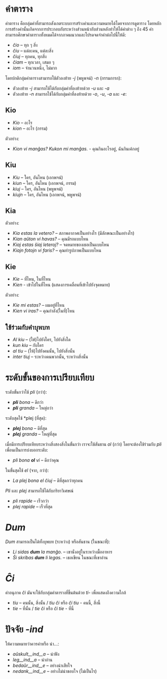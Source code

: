 # คำตาราง

คำตาราง คือกลุ่มคำที่สามารถสังเกตระบบการสร้างคำและความหมายได้โดยจากการดูตาราง โดยหลักการสร้างคำนั้นเกิดจากการประกอบกับระหว่างส่วนหน้ากับส่วนหลังทำให้ได้คำต่าง ๆ ถึง 45 คำ สามารถศึกษาคำตารางทั้งหมดได้จากภาคผนวกและโปรดจดจำคำต่อไปนี้ให้ดี:

- *ĉio*  – ทุก ๆ สิ่ง
- *ĉiu*  – แต่ละคน, แต่ละสิ่ง
- *ĉiuj*  – ทุกคน, ทุกสิ่ง
- *ĉiam* – ทุกเวลา, เสมอ ๆ
- *iom* – จำนวนหนึ่ง, ไม่มาก

โดยปกติกลุ่มคำตารางสามารถใช้ตัวลงท้าย *-j* (พหูพจน์) *-n* (กรรมการก):

- ตัวลงท้าย *-j* สามารถใช้ได้กับกลุ่มคำที่ลงท้ายด้วย *-u* และ *-a*
- ตัวลงท้าย *-n* สามารถใช้ได้กับกลุ่มคำที่ลงท้ายด้วย *-o*, *-u*, *-a* และ *-e*:

## Kio 

- *Kio* – อะไร
- *kion* – อะไร (กรรม)

ตัวอย่าง: 

- *Kion vi manĝas? Kukon mi manĝas.* - คุณกินอะไรอยู่, ฉันกินเค้กอยู่

## Kiu
- *Kiu* – ใคร, อันไหน (เอกพจน์)
- *kiun* – ใคร, อันไหน (เอกพจน์, กรรม)
- *kiuj* – ใคร, อันไหน (พหูพจน์)
- *kiujn* – ใคร, อันไหน (เอกพจน์, พหูพจน์)

## Kia

ตัวอย่าง:

- *Kia estas la vetero?* – สภาพอากาศเป็นอย่างไร (มีลักษณะเป็นอย่างไร)
- *Kian aŭton vi havas?* – คุณมีรถแบบไหน
- *Kiaj estas ŝiaj leteroj?* – จดหมายของเธอเป็นแบบไหน
- *Kiajn fotojn vi faris?* – คุณทำรูปภาพเป็นแบบไหน

## Kie

- *Kie* – ที่ไหน, ในที่ไหน
- *Kien* - เข้าไปในที่ไหน (แสดงการเคลื่อนที่เข้าไปยังจุดหมาย)

ตัวอย่าง:

- *Kie mi estas?* – ผมอยู่ที่ไหน
- *Kien vi iras?* – คุณกำลัง(ในที่)ไหน

## ใช้ร่วมกับคำบุพบท

- *Al kiu* – (ให้)ไปยังใคร, ไปยังสิ่งใด
- *kun kiu* – กับใคร
- *al tiu* – (ให้)ไปยังคนนั้น, ไปยังสิ่งนั้น
- *inter tiuj* – ระหว่างคนพวกนั้น, ระหว่างสิ่งนั้น

# ระดับขั้นของการเปรียบเทียบ

ระดับขั้นกว่าใช้ *pli* (กว่า):

- *__pli__ bona* – ดีกว่า
- *__pli__ granda* – ใหญ่กว่า

ระดับสุดใช้ *plej (ที่สุด):

- *__plej__ bona* – ดีที่สุด
- *__plej__ granda* – ใหญ่ที่สุด

เมื่อมีการเปรียบเทียบระหว่างสิ่งสองสิ่งในขั้นกว่า เราจะใช้สันธาน *ol* (กว่า) โดยจะต้องใช้ร่วมกับ *pli* เพื่อนเป็นการบ่งบอกระดับ:

- *pli bona __ol__ vi* – ดีกว่าคุณ

ในขั้นสุดใช้ *el* (จาก, กว่า): 

- *La plej bona el ĉiuj* – ดีที่สุดกว่าทุกคน

*Pli* และ *plej* สามารถใช้ได้กับกริยาวิเศษณ์

- *pli rapide* – เร็วกว่า
- *plej rapide* – เร็วที่สุด

# *Dum* 

*Dum* สามารถเป็นได้ทั้งบุพบท (ระหว่าง) หรือสันธาน (ในขณะที่):

- *Li sidas __dum__ la manĝo.* – เขานั่งอยู่ในระหว่างมื้ออาหาร
- *Ŝi skribas __dum__ li legas.* – เธอเขียน ในขณะที่เขาอ่าน

# *Ĉi*

คำอนุภาค *ĉi* มันจะใช้กับกลุ่มคำตารางที่ขึ้นต้นด้วย *ti-* เพื่อแสดงถึงความใกล้

- *tiu* – คนนั้น, สิ่งนั้น / *tiu ĉi* หรือ *ĉi tiu* - คนนี้, สิ่งนี้
- *tie* – ที่นั้น / *tie ĉi* หรือ *ĉi tie* - ที่นี่

# ปัจจัย *-ind*

ให้ความหมายว่าควรค่าหรือ น่า...:

- *aŭskult__ind__a* – น่าฟัง
- *leg__ind__a* – น่าอ่าน
- *bedaŭr__ind__e* – อย่างน่าเสียใจ
- *nedank__ind__e* – อย่างไม่น่าขอบใจ (ไม่เป็นไร)

 
